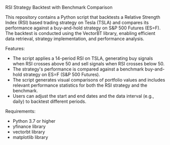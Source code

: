 RSI Strategy Backtest with Benchmark Comparison

This repository contains a Python script that backtests a Relative Strength Index (RSI) based trading strategy on Tesla (TSLA) and compares its performance against a buy-and-hold strategy on S&P 500 Futures (ES=F). The backtest is conducted using the VectorBT library, enabling efficient data retrieval, strategy implementation, and performance analysis.

Features:

- The script applies a 14-period RSI on TSLA, generating buy signals when RSI crosses above 50 and sell signals when RSI crosses below 50.
- The strategy's performance is compared against a benchmark buy-and-hold strategy on ES=F (S&P 500 Futures).
- The script generates visual comparisons of portfolio values and includes relevant performance statistics for both the RSI strategy and the benchmark.
- Users can adjust the start and end dates and the data interval (e.g., daily) to backtest different periods.

Requirements:

- Python 3.7 or higher
- yfinance library
- vectorbt library
- matplotlib library
